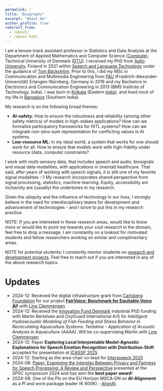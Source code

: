 ```yaml
---
permalink: /
title: "Biography"
excerpt: "About me"
author_profile: true
redirect_from:
  - /about/
  - /about.html
---
```



I am a tenure-track assistant professor in Statistics and Data Analysis at the Department of Applied Mathematics and Computer Science ([Compute](https://www.compute.dtu.dk/)), Technical University of Denmark ([DTU](https://www.dtu.dk/)). I received my PhD from [Aalto University](https://www.aalto.fi/en), Finland in 2021 within [Speech and Language Technology](https://aaltodoc.aalto.fi/items/1abb540f-0c97-4d7f-98b3-e88b15f08539) under the guidance of [Tom Bäckström](https://www.aalto.fi/en/people/tom-backstrom). Prior to this, I did my MSc in Communication and Multimedia Engineering from [FAU](https://www.fau.eu/) (Friedrich-Alexander-Universität) Erlangen-Nürnberg, Germany in 2016 and my Bachelors in Electronics and Communication Engineering in 2013 (BMS Institute of Technology, India). I was born in [Kolkata](https://en.wikipedia.org/wiki/Kolkata) (Eastern [India](https://en.wikipedia.org/wiki/India)), and lived most of my life in [Bangalore](https://en.wikipedia.org/wiki/Bangalore) (Southern India).

My research is on the following broad themes:
* **AI-safety**: How to ensure the robustness and reliability (among other safety metrics) of models in high-stakes applications? How can we formalize participatory frameworks for HITL systems? How can we integrate non-zero-sum representation for conflicting values in AI systems.
* **Low-resource ML**: In my ideal world, a system that works for one should work for all. How to ensure that models work with high-fidelity under resource (data, compute) constraints?

I work with multi-sensory data, that includes speech and audio, biosignals and visual data modalities, with applications in (mental) healthcare. That said, after years of working with speech signals, it is still one of my favorite signal modalities :-) My research incorporates shared perspective from signal processing, statistics, machine-learning. Equity, accessibility are inclusivity are (usually) the undertones in my research.

<!--
<span style="color: blue;">**We are hiring [PhD Position 1](https://efzu.fa.em2.oraclecloud.com/hcmUI/CandidateExperience/en/sites/CX_1/requisitions/preview/4334), [PhD Position 2](https://efzu.fa.em2.oraclecloud.com/hcmUI/CandidateExperience/en/sites/CX_1/requisitions/preview/4398) at DTU Compute!!!** More PhD positions from the consortium: [AlignAI website](https://alignai.eu/recruitment/). Please apply through the official links listed in the job descriptions.</span>
-->
<!--
I am also interested in questions on ‘AI-alignment’ at the intersection of technical and non-technical perspectives., alongside AI-safety and reliability, providing the foundational grounding and direction to my research.
-->

Given the ubiquity and the influence of technology in our lives, I strongly believe in the need for interdisciplinary teams for development and advancement of technologies - and I strive to put this in my research practice.

NOTE: If you are interested in these research areas, would like to know more or would like to point me towards your cool research in the domain, feel free to drop a message. I am constantly on a lookout for motivated students and fellow researchers working on similar and complimentary areas.

NOTE for potential students: I constantly mentor students on [research and development projects](https://snehadas.github.io/supervision/). Feel free to reach out if you are interested in any of the above research topics.


Updates
======
* 2024-12: Received the digital infrastructure grant from [Carlsberg Foundation](https://www.carlsbergfondet.dk/en/) for our project **[FairVoice: Benchmark for Equitable Voice AI](https://www.carlsbergfondet.dk/en/what-we-have-funded/cf24-2181/)!** with [Line Clemmensen](https://www.linkedin.com/in/lineclemmensen/?originalSubdomain=dk)
* 2024-12: Received the [Innovation Fund Denmark](https://innovationsfonden.dk/en/p/industrial-researcher) industrial PhD funding with Martin Bertelsen and OxyGuard International A/S for *Intelligent Hydroacoustic Modeling of Fish Feeding and Stress Behavior in Recirculating Aquaculture Systems: Tentative - Application of Acoustic Analysis in Aquaculture (AAAA)*. Will be co-supervising Martin with [Line Clemmensen](https://www.linkedin.com/in/lineclemmensen/?originalSubdomain=dk)
* 2024-12: Paper **Exploring Local Interpretable Model-Agnostic Explanations for Speech Emotion Recognition with Distribution-Shift** accepted for presentation at [ICASSP 2025](https://2025.ieeeicassp.org/)
* 2024-12: Starting as the area-chair co-lead for [Interspeech 2025](https://www.interspeech2025.org/home)
* 2024-08: [Paper: Examining the Interplay Between Privacy and Fairness for Speech Processing: A Review and Perspective](https://www.isca-archive.org/tmp/archive/spsc_2024/leschanowsky24_spsc.html) presented at the SPSC symposium 2024 and has won the **best paper award**!
* 2024-08: One of the PIs on the EU Horizon MSCA-DN on **AI-Alignment** as a PI and work package leader (€ 600K) - [AlignAI](https://alignai.eu/).
